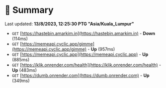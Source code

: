 # 📖 Summary
Last updated: **13/8/2023, 12:25:30 PTG "Asia/Kuala_Lumpur"**

- `GET` [https://hastebin.amarkim.in](https://hastebin.amarkim.in) - **Down** (114ms)
- `GET` [https://memeapi.cyclic.app/gimme](https://memeapi.cyclic.app/gimme) - **Up** (957ms)
- `GET` [https://memeapi.cyclic.app](https://memeapi.cyclic.app) - **Up** (885ms)
- `GET` [https://klik.onrender.com/health](https://klik.onrender.com/health) - **Up** (483ms)
- `GET` [https://dumb.onrender.com](https://dumb.onrender.com) - **Up** (349ms)
